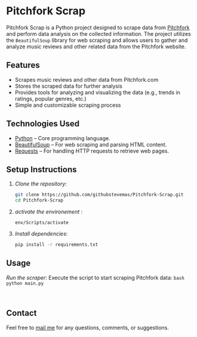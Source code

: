 # Pitchfork Scrap

Pitchfork Scrap is a Python project designed to scrape data from [Pitchfork](https://pitchfork.com/) and perform data analysis on the collected information. The project utilizes the `BeautifulSoup` library for web scraping and allows users to gather and analyze music reviews and other related data from the Pitchfork website.

## Features

- Scrapes music reviews and other data from Pitchfork.com
- Stores the scraped data for further analysis
- Provides tools for analyzing and visualizing the data (e.g., trends in ratings, popular genres, etc.)
- Simple and customizable scraping process

## Technologies Used

- [Python](https://www.python.org/) – Core programming language.
- [BeautifulSoup](https://www.crummy.com/software/BeautifulSoup/) – For web scraping and parsing HTML content.
- [Requests](https://pypi.org/project/requests/) – For handling HTTP requests to retrieve web pages.

## Setup Instructions

1. *Clone the repository*:
    ```bash
    git clone https://github.com/githubstevemas/Pitchfork-Scrap.git
    cd Pitchfork-Scrap
    ```

2. *activate the environement :*
    ```
    env/Scripts/activate
    ``` 

3. *Install dependencies*:
    ```bash
    pip install -r requirements.txt
    ```


## Usage

*Run the scraper*:
    Execute the script to start scraping Pitchfork data:
    ```bash
    python main.py
    ```

<br>

## Contact
Feel free to [mail me](mailto:mas.ste@gmail.com) for any questions, comments, or suggestions.
